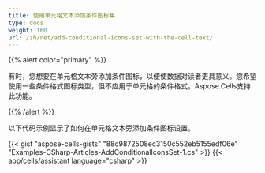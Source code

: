 ```yaml
---
title: 使用单元格文本添加条件图标集
type: docs
weight: 160
url: /zh/net/add-conditional-icons-set-with-the-cell-text/
---
```


{{% alert color="primary" %}} 

有时，您想要在单元格文本旁添加条件图标，以便使数据对读者更具意义。您希望使用一些条件格式图标类型，但不应用于单元格的条件格式。Aspose.Cells支持此功能。

{{% /alert %}} 

以下代码示例显示了如何在单元格文本旁添加条件图标设置。



{{< gist "aspose-cells-gists" "88c9872508ec3150c552eb5155edf06e" "Examples-CSharp-Articles-AddConditionalIconsSet-1.cs" >}}
{{< app/cells/assistant language="csharp" >}}
